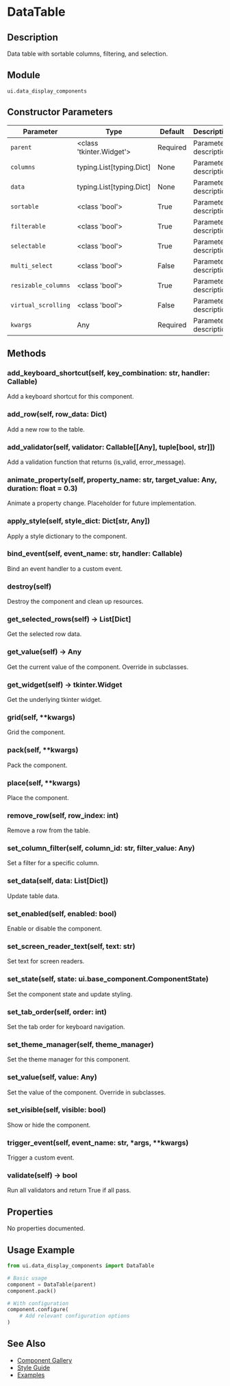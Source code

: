 # DataTable

## Description
Data table with sortable columns, filtering, and selection.

## Module
`ui.data_display_components`

## Constructor Parameters
| Parameter | Type | Default | Description |
|-----------|------|---------|-------------|
| `parent` | <class 'tkinter.Widget'> | Required | Parameter description |
| `columns` | typing.List[typing.Dict] | None | Parameter description |
| `data` | typing.List[typing.Dict] | None | Parameter description |
| `sortable` | <class 'bool'> | True | Parameter description |
| `filterable` | <class 'bool'> | True | Parameter description |
| `selectable` | <class 'bool'> | True | Parameter description |
| `multi_select` | <class 'bool'> | False | Parameter description |
| `resizable_columns` | <class 'bool'> | True | Parameter description |
| `virtual_scrolling` | <class 'bool'> | False | Parameter description |
| `kwargs` | Any | Required | Parameter description |

## Methods
### add_keyboard_shortcut(self, key_combination: str, handler: Callable)
Add a keyboard shortcut for this component.

### add_row(self, row_data: Dict)
Add a new row to the table.

### add_validator(self, validator: Callable[[Any], tuple[bool, str]])
Add a validation function that returns (is_valid, error_message).

### animate_property(self, property_name: str, target_value: Any, duration: float = 0.3)
Animate a property change. Placeholder for future implementation.

### apply_style(self, style_dict: Dict[str, Any])
Apply a style dictionary to the component.

### bind_event(self, event_name: str, handler: Callable)
Bind an event handler to a custom event.

### destroy(self)
Destroy the component and clean up resources.

### get_selected_rows(self) -> List[Dict]
Get the selected row data.

### get_value(self) -> Any
Get the current value of the component. Override in subclasses.

### get_widget(self) -> tkinter.Widget
Get the underlying tkinter widget.

### grid(self, **kwargs)
Grid the component.

### pack(self, **kwargs)
Pack the component.

### place(self, **kwargs)
Place the component.

### remove_row(self, row_index: int)
Remove a row from the table.

### set_column_filter(self, column_id: str, filter_value: Any)
Set a filter for a specific column.

### set_data(self, data: List[Dict])
Update table data.

### set_enabled(self, enabled: bool)
Enable or disable the component.

### set_screen_reader_text(self, text: str)
Set text for screen readers.

### set_state(self, state: ui.base_component.ComponentState)
Set the component state and update styling.

### set_tab_order(self, order: int)
Set the tab order for keyboard navigation.

### set_theme_manager(self, theme_manager)
Set the theme manager for this component.

### set_value(self, value: Any)
Set the value of the component. Override in subclasses.

### set_visible(self, visible: bool)
Show or hide the component.

### trigger_event(self, event_name: str, *args, **kwargs)
Trigger a custom event.

### validate(self) -> bool
Run all validators and return True if all pass.


## Properties
No properties documented.

## Usage Example

```python
from ui.data_display_components import DataTable

# Basic usage
component = DataTable(parent)
component.pack()

# With configuration
component.configure(
    # Add relevant configuration options
)
```

## See Also
- [Component Gallery](../gallery.md)
- [Style Guide](../style-guide/README.md)
- [Examples](../examples/datatable.py)
